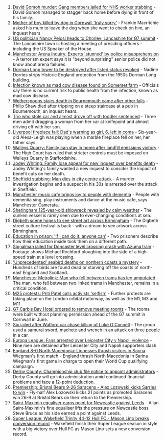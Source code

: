 1. [David Gomoh murder: Gang members jailed for NHS worker stabbing](https://www.bbc.co.uk/news/uk-england-london-58603084?at_medium=RSS&at_campaign=KARANGA) - David Gomoh managed to stagger back home before dying in front of his family.
2. [Mother of boy killed by dog in Cornwall 'truly sorry'](https://www.bbc.co.uk/news/uk-england-cornwall-58596384?at_medium=RSS&at_campaign=KARANGA) - Frankie Macritchie asked his mum to leave the dog when she went to check on him, an inquest hears
3. [US politician Nancy Pelosi heads to Chorley, Lancashire for G7 summit](https://www.bbc.co.uk/news/uk-politics-58599047?at_medium=RSS&at_campaign=KARANGA) - The Lancashire town is hosting a meeting of presiding officers - including the US Speaker of the House.
4. [Manchester Arena Inquiry: Experts 'stunned' by police misapprehension](https://www.bbc.co.uk/news/uk-england-manchester-58597715?at_medium=RSS&at_campaign=KARANGA) - A terrorism expert says it is "beyond surprising" senior police did not know about arena failures.
5. [Dorman Long tower to be destroyed after listed status revoked](https://www.bbc.co.uk/news/uk-england-tees-58593615?at_medium=RSS&at_campaign=KARANGA) - Nadine Dorries strips Historic England protection from the 1950s Dorman Long building.
6. [Infection known as mad cow disease found on Somerset farm](https://www.bbc.co.uk/news/uk-england-somerset-58602051?at_medium=RSS&at_campaign=KARANGA) - Officials say there is no current risk to public health from the infection, known as mad cow disease.
7. [Wetherspoons stairs death in Bournemouth came after other falls](https://www.bbc.co.uk/news/uk-england-dorset-58595370?at_medium=RSS&at_campaign=KARANGA) - Philip Shaw died after tripping on a steep staircase at a pub in Bournemouth, an inquest hears.
8. [Trio who stole car and almost drove off with toddler sentenced](https://www.bbc.co.uk/news/uk-england-manchester-58600539?at_medium=RSS&at_campaign=KARANGA) - Three men admit dragging a woman from her car at knifepoint and almost driving off with her son.
9. [Liverpool fireplace fall: Dad's warning as girl, 6, left in coma](https://www.bbc.co.uk/news/uk-england-merseyside-58575843?at_medium=RSS&at_campaign=KARANGA) - Six-year-old Alexa-Leigh was playing when a marble fireplace fell on her, her father says.
10. [Walleys Quarry: Family can stay in home after landfill emissions victory](https://www.bbc.co.uk/news/uk-england-birmingham-58597698?at_medium=RSS&at_campaign=KARANGA) - The High Court has ruled that stricter controls must be imposed on Walleys Quarry in Staffordshire.
11. [Jodey Whiting: Family lose appeal for new inquest over benefits death](https://www.bbc.co.uk/news/uk-england-tees-58596057?at_medium=RSS&at_campaign=KARANGA) - Jodey Whiting's family wanted a new inquest to consider the impact of benefit cuts on her death.
12. [Sheffield stabbing: Man dies in city centre attack](https://www.bbc.co.uk/news/uk-england-south-yorkshire-58600934?at_medium=RSS&at_campaign=KARANGA) - A murder investigation begins and a suspect in his 30s is arrested over the attack in Sheffield.
13. [Manchester music cafe brings joy to people with dementia](https://www.bbc.co.uk/news/uk-england-manchester-58595926?at_medium=RSS&at_campaign=KARANGA) - People with dementia sing, play instruments and dance at the music cafe, says Manchester Camerata.
14. [Sheringham 125-year-old shipwreck revealed by calm weather](https://www.bbc.co.uk/news/uk-england-norfolk-58599802?at_medium=RSS&at_campaign=KARANGA) - The sunken vessel is rarely seen due to ever-changing conditions at sea.
15. [Digbeth scene hopes to see street art across Birmingham](https://www.bbc.co.uk/news/uk-england-birmingham-58584194?at_medium=RSS&at_campaign=KARANGA) - The Digbeth street culture festival is back - with a dream to see artwork across Birmingham.
16. [Education in prison: 'If I can do it, anyone can’](https://www.bbc.co.uk/news/education-58589519?at_medium=RSS&at_campaign=KARANGA) - Two prisoners describe how their education inside took them on a different path.
17. [Signalman jailed for Doncaster level crossing crash with Azuma train](https://www.bbc.co.uk/news/uk-england-south-yorkshire-58587307?at_medium=RSS&at_campaign=KARANGA) - Footage shows Michael Rochford ploughing into the side of a high-speed train at a level crossing.
18. ['Unprecedented' seabird deaths on northern coasts a mystery](https://www.bbc.co.uk/news/uk-england-tyne-58601859?at_medium=RSS&at_campaign=KARANGA) - Hundreds of birds are found dead or starving off the coasts of north-east England and Scotland.
19. [Manchester Metrolink: Man who fell between trams has leg amputated](https://www.bbc.co.uk/news/uk-england-manchester-58588150?at_medium=RSS&at_campaign=KARANGA) - The man, who fell between two linked trams in Manchester, remains in a critical condition.
20. [M25 protests: Priti Patel calls activists 'selfish'](https://www.bbc.co.uk/news/uk-england-beds-bucks-herts-58594651?at_medium=RSS&at_campaign=KARANGA) - Further protests are taking place on the London orbital motorway, as well as the M1, M3 and M11.
21. [G7 Carbis Bay Hotel ordered to remove meeting rooms](https://www.bbc.co.uk/news/uk-england-cornwall-58602872?at_medium=RSS&at_campaign=KARANGA) - The rooms were built without planning permission ahead of the G7 summit in Cornwall in June.
22. [Six jailed after Watford car chase killing of Luke O'Connell](https://www.bbc.co.uk/news/uk-england-beds-bucks-herts-58585297?at_medium=RSS&at_campaign=KARANGA) - The group used a samurai sword, machete and wrench in an attack on three people in a car.
23. [Europa League: Fans arrested over Leicester City v Napoli violence](https://www.bbc.co.uk/news/uk-england-leicestershire-58596996?at_medium=RSS&at_campaign=KARANGA) - Nine men are detained after Leicester City and Napoli supporters clash.
24. [England 8-0 North Macedonia: Lionesses thrash visitors in Sarina Wiegman's first match](https://www.bbc.co.uk/sport/football/58547106?at_medium=RSS&at_campaign=KARANGA) - England thrash North Macedonia in Sarina Wiegman's first game in charge to open their World Cup qualifying campaign.
25. [Derby County: Championship club file notice to appoint administrators](https://www.bbc.co.uk/sport/football/58604851?at_medium=RSS&at_campaign=KARANGA) - Derby County will go into administration amid continued financial problems and face a 12-point deduction.
26. [Premiership: Bristol Bears 9-26 Saracens - Alex Lozowski kicks Sarries to win](https://www.bbc.co.uk/sport/rugby-union/58583644?at_medium=RSS&at_campaign=KARANGA) - Fly-half Alex Lozowski kicks 21 points as promoted Saracens win 26-9 at Bristol Bears on their return to the Premiership.
27. [Saint-Maximin equaliser earns point for Newcastle against Leeds](https://www.bbc.co.uk/sport/football/58510618?at_medium=RSS&at_campaign=KARANGA) - Allan Saint-Maximin's fine equaliser lifts the pressure on Newcastle boss Steve Bruce as his side earned a point against Leeds.
28. [Super League: Wakefield Trinity 44-12 Hull FC - Mason Lino breaks conversion record](https://www.bbc.co.uk/sport/rugby-league/58604326?at_medium=RSS&at_campaign=KARANGA) - Wakefield finish their Super League season in style with a big victory over Hull FC as Mason Lino sets a new conversion record.
